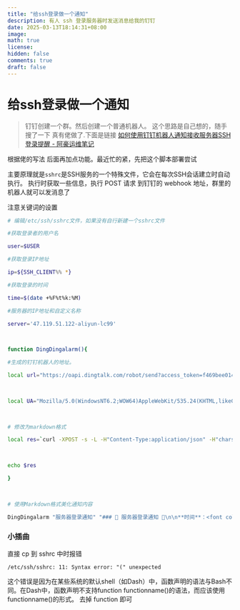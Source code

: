 ```yaml
---
title: "给ssh登录做一个通知"
description: 有人 ssh 登录服务器时发送消息给我的钉钉
date: 2025-03-13T18:14:31+08:00
image: 
math: true
license: 
hidden: false
comments: true
draft: false
---
```


# 给ssh登录做一个通知

>钉钉创建一个群。然后创建一个普通机器人。
>这个思路是自己想的，随手搜了一下 真有佬做了.下面是链接
>[如何使用钉钉机器人通知接收服务器SSH登录提醒 - 阿豪运维笔记](https://www.ahaoyw.com/article/843.html)

根据佬的写法 后面再加点功能。最近忙的紧，先把这个脚本部署尝试

主要原理就是`sshrc`是SSH服务的一个特殊文件，它会在每次SSH会话建立时自动执行。
执行时获取一些信息，执行 POST 请求 到钉钉的 webhook 地址，群里的机器人就可以发消息了

注意关键词的设置

```sh
# 编辑/etc/ssh/sshrc文件，如果没有自行新建一个sshrc文件

#获取登录者的用户名

user=$USER

#获取登录IP地址

ip=${SSH_CLIENT%% *}

#获取登录的时间

time=$(date +%F%t%k:%M)

#服务器的IP地址和自定义名称

server='47.119.51.122-aliyun-lc99'

  

function DingDingalarm(){

#生成的钉钉机器人的地址。

local url="https://oapi.dingtalk.com/robot/send?access_token=f469bee0141a8edc7b465b85c6e91caf22fbcc0881c2e3c311b2bdfd4aa8abb6"

  

local UA="Mozilla/5.0(WindowsNT6.2;WOW64)AppleWebKit/535.24(KHTML,likeGecko)Chrome/19.0.1055.1Safari/535.24"

  

# 修改为markdown格式

local res=`curl -XPOST -s -L -H"Content-Type:application/json" -H"charset:utf-8" $url -d"{\"msgtype\":\"markdown\",\"markdown\":{\"title\":\"$1\",\"text\":\"$2\"}}"`

  

echo $res

}

  

# 使用Markdown格式美化通知内容

DingDingalarm "服务器登录通知" "### 🔔 服务器登录通知 🔔\n\n**时间**：<font color='#FF5722'>$time</font>\n\n**服务器**：<font color='#2196F3'>$server</font>\n\n**用户**：<font color='#4CAF50'>$user</font>\n\n**来源IP**：<font color='#9C27B0'>$ip</font>\n\n> 请注意检查此次登录是否为您的预期操作"
```

### 小插曲

直接 cp 到 sshrc 中时报错

`/etc/ssh/sshrc: 11: Syntax error: "(" unexpected`

这个错误是因为在某些系统的默认shell（如Dash）中，函数声明的语法与Bash不同。在Dash中，函数声明不支持function functionname()的语法，而应该使用functionname()的形式。
去掉 function 即可
